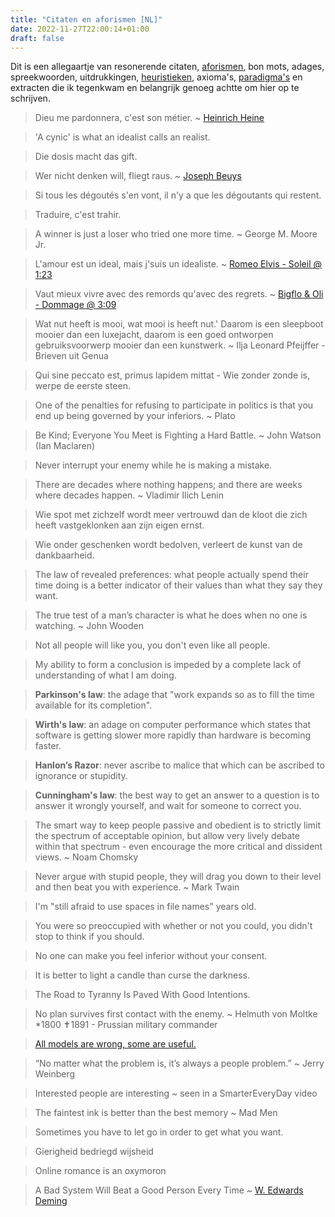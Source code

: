```yaml
---
title: "Citaten en aforismen [NL]"
date: 2022-11-27T22:00:14+01:00
draft: false
---
```


Dit is een allegaartje van resonerende citaten, [aforismen](https://nl.wikipedia.org/wiki/Aforisme), bon mots, adages, spreekwoorden, uitdrukkingen, [heuristieken](https://nl.wikipedia.org/wiki/Heuristiek), axioma's, [paradigma's](<https://nl.wikipedia.org/wiki/Paradigma_(wetenschapsfilosofie)>) en extracten die ik tegenkwam en belangrijk genoeg achtte om hier op te schrijven.

> Dieu me pardonnera, c'est son métier. ~ [Heinrich Heine](https://en.wikipedia.org/wiki/Heinrich_Heine)

> 'A cynic' is what an idealist calls an realist.

> Die dosis macht das gift.

> Wer nicht denken will, fliegt raus. ~ [Joseph Beuys](https://en.wikipedia.org/wiki/Joseph_Beuys)

> Si tous les dégoutés s'en vont, il n'y a que les dégoutants qui restent.

> Traduire, c'est trahir.

> A winner is just a loser who tried one more time. ~ George M. Moore Jr.

> L'amour est un ideal, mais j'suis un idealiste. ~ [Romeo Elvis - Soleil @ 1:23](https://www.youtube.com/watch?v=JmIPRfMhzlM&t=01m23s)

> Vaut mieux vivre avec des remords qu'avec des regrets. ~ [Bigflo & Oli - Dommage @ 3:09](https://youtu.be/8AF-Sm8d8yk?t=189)

> Wat nut heeft is mooi, wat mooi is heeft nut.' Daarom is een sleepboot mooier dan een luxejacht, daarom is een goed ontworpen gebruiksvoorwerp mooier dan een kunstwerk. ~ Ilja Leonard Pfeijffer - Brieven uit Genua

> Qui sine peccato est, primus lapidem mittat - Wie zonder zonde is, werpe de eerste steen.

> One of the penalties for refusing to participate in politics is that you end up being governed by your inferiors. ~ Plato

> Be Kind; Everyone You Meet is Fighting a Hard Battle. ~ John Watson (Ian Maclaren)

> Never interrupt your enemy while he is making a mistake.

> There are decades where nothing happens; and there are weeks where decades happen. ~ Vladimir Ilich Lenin

> Wie spot met zichzelf wordt meer vertrouwd dan de kloot die zich heeft vastgeklonken aan zijn eigen ernst.

> Wie onder geschenken wordt bedolven, verleert de kunst van de dankbaarheid.

> The law of revealed preferences: what people actually spend their time doing is a better indicator of their values than what they say they want.

> The true test of a man’s character is what he does when no one is watching. ~ John Wooden

> Not all people will like you, you don't even like all people.

> My ability to form a conclusion is impeded by a complete lack of understanding of what I am doing.

> **Parkinson's law**: the adage that "work expands so as to fill the time available for its completion".

> **Wirth's law**: an adage on computer performance which states that software is getting slower more rapidly than hardware is becoming faster.

> **Hanlon’s Razor**: never ascribe to malice that which can be ascribed to ignorance or stupidity.

> **Cunningham's law**: the best way to get an answer to a question is to answer it wrongly yourself, and wait for someone to correct you.

> The smart way to keep people passive and obedient is to strictly limit the spectrum of acceptable opinion, but allow very lively debate within that spectrum - even encourage the more critical and dissident views. ~ Noam Chomsky

> Never argue with stupid people, they will drag you down to their level and then beat you with experience. ~ Mark Twain

> I'm "still afraid to use spaces in file names" years old.

> You were so preoccupied with whether or not you could, you didn't stop to think if you should.

> No one can make you feel inferior without your consent.

> It is better to light a candle than curse the darkness.

> The Road to Tyranny Is Paved With Good Intentions.

> No plan survives first contact with the enemy. ~ Helmuth von Moltke \*1800 ✝1891 - Prussian military commander

> [All models are wrong, some are useful.](https://en.wikipedia.org/wiki/All_models_are_wrong)

> “No matter what the problem is, it’s always a people problem.” ~ Jerry Weinberg

> Interested people are interesting ~ seen in a SmarterEveryDay video 

> The faintest ink is better than the best memory ~ Mad Men

> Sometimes you have to let go in order to get what you want.

> Gierigheid bedriegd wijsheid

> Online romance is an oxymoron

> A Bad System Will Beat a Good Person Every Time ~ [W. Edwards Deming](https://deming.org/a-bad-system-will-beat-a-good-person-every-time/)
